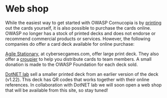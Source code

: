 # Web shop

While the easiest way to get started with OWASP Cornucopia is by [printing](/printing) out the cards yourself, it is also possible to purchase the cards online.
OWASP no longer has a stock of printed decks and does not endorse or recommend commercial products or services. However, the following companies do offer a card deck available for online purchase:

[Agile Stationary](https://cybersecgames.com/products/owasp-cornucopia-2-1-website-app-edition-threat-modeling-cards 'Agile Stationary [external]'), at cybersecgames.com, offer large print deck. They also offer a [croupier](https://croupier.agilestationery.co.uk/ 'Agile Stationary - coupier [external]') to help you distribute cards to team members. A small donation is made to the OWASP Foundation for each deck sold.
    
[DotNET lab](https://dotnetlab.eu/home-en/ 'Home (EN) - dotNET lab [external]') sell a smaller printed deck from an earlier version of the deck (v1.22). This deck has QR codes that works together with their online references. In collaboration with DotNET lab we will soon open a web shop that will be available from this site, so stay tuned!
    
